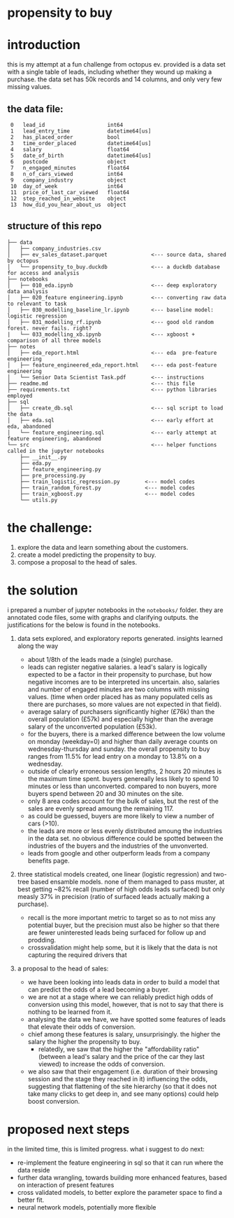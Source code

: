 propensity to buy
===
# introduction
this is my attempt at a fun challenge from octopus ev. provided is a data set with a single table of leads, including whether they wound up making a purchase. the data set has 50k records and 14 columns, and only very few missing values. 

## the data file:
```
 0   lead_id                    int64         
 1   lead_entry_time            datetime64[us]
 2   has_placed_order           bool          
 3   time_order_placed          datetime64[us]
 4   salary                     float64       
 5   date_of_birth              datetime64[us]
 6   postcode                   object        
 7   n_engaged_minutes          float64       
 8   n_of_cars_viewed           int64         
 9   company_industry           object        
 10  day_of_week                int64         
 11  price_of_last_car_viewed   float64       
 12  step_reached_in_website    object        
 13  how_did_you_hear_about_us  object        
```

## structure of this repo
```
├── data
│   ├── company_industries.csv
│   ├── ev_sales_dataset.parquet              <--- source data, shared by octopus
│   └── propensity_to_buy.duckdb              <--- a duckdb database for access and analysis
├── notebooks
│   ├── 010_eda.ipynb                         <--- deep exploratory data analysis
│   ├── 020_feature engineering.ipynb         <--- converting raw data to relevant to task
│   ├── 030_modelling_baseline_lr.ipynb       <--- baseline model: logistic regression
│   ├── 031_modelling_rf.ipynb                <--- good old random forest. never fails. right?
|   └── 033_modelling_xb.ipynb                <--- xgboost + comparison of all three models
├── notes
│   ├── eda_report.html                       <--- eda  pre-feature engineering
│   ├── feature_engineered_eda_report.html    <--- eda post-feature engineering
│   └── Senior Data Scientist Task.pdf        <--- instructions
├── readme.md                                 <--- this file
├── requirements.txt                          <--- python libraries employed
├── sql
│   ├── create_db.sql                         <--- sql script to load the data
│   ├── eda.sql                               <--- early effort at eda, abandoned
│   └── feature_engineering.sql               <--- early attempt at feature engineering, abandoned
└── src                                       <--- helper functions called in the jupyter notebooks
    ├── __init__.py
    ├── eda.py
    ├── feature_engineering.py
    ├── pre_processing.py
    ├── train_logistic_regression.py        <--- model codes 
    ├── train_random_forest.py              <--- model codes 
    ├── train_xgboost.py                    <--- model codes 
    └── utils.py
```


# the challenge:
1. explore the data and learn something about the customers.
2. create a model predicting the propensity to buy.
3. compose a proposal to the head of sales. 

# the solution
i prepared a number of jupyter notebooks in the `notebooks/` folder. they are annotated code files, some with graphs and clarifying outputs. the justifications for the below is found in the notebooks.

1. data sets explored, and exploratory reports generated. insights learned along the way
    + about 1/8th of the leads made a (single) purchase.
    + leads can register negative salaries. a lead's salary is logically expected to be a factor in their propensity to purchase, but how negative incomes are to be interpreted ins uncertain. also, salaries and number of engaged minutes are two columns with missing values. (time when order placed has as many populated cells as there are purchases, so more values are not expected in that field).
    + average salary of purchasers significantly higher (£76k) than the overall population (£57k) and especially higher than the average salary of the unconverted population (£53k).
    + for the buyers, there is a marked difference between the low volume on monday (weekday=0) and higher than daily average counts on wednesday-thursday and sunday. the overall propensity to buy ranges from 11.5% for lead entry on a monday to 13.8% on a wednesday. 
    + outside of clearly erroneous session lengths, 2 hours 20 minutes is the maximum time spent. buyers genereally less likely to spend 10 minutes or less than unconverted. compared to non buyers, more buyers spend between 20 and 30 minutes on the site.
    + only 8 area codes account for the bulk of sales, but the rest of the sales are evenly spread amoung the remaining 117.
    + as could be guessed, buyers are more likely to view a number of cars (>10).
    + the leads are more or less evenly distributed amoung the industries in the data set. no obvious difference could be spotted between the industries of the buyers and the industries of the unvonverted.
    + leads from google and other outperform leads from a company benefits page.

2. three statistical models created, one linear (logistic regression) and two-tree based ensamble models. none of them managed to pass muster, at best getting ~82% recall (number of high odds leads surfaced) but only measly 37% in precision (ratio of surfaced leads actually making a purchase).
    + recall is the more important metric to target so as to not miss any potential buyer, but the precision must also be higher so that there are fewer uninterested leads being surfaced for follow up and prodding.
    + crossvalidation might help some, but it is likely that the data is not capturing the required drivers that 

3. a proposal to the head of sales:
    + we have been looking into leads data in order to build a model that can predict the odds of a lead becoming a buyer.
    + we are not at a stage where we can reliably predict high odds of conversion using this model, however, that is not to say that there is nothing to be learned from it.
    + analysing the data we have, we have spotted some features of leads that elevate their odds of conversion. 
    + chief among these features is salary, unsurprisingly. the higher the salary the higher the propensity to buy.
        + relatedly, we saw that the higher the "affordability ratio" (between a lead's salary and the price of the car they last viewed) to increase the odds of conversion.
    + we also saw that their engagement (i.e. duration of their browsing session and the stage they reached in it) influencing the odds, suggesting that flattening of the site hierarchy (so that it does not take many clicks to get deep in, and see many options) could help boost conversion.

# proposed next steps
in the limited time, this is limited progress. what i suggest to do next:

- re-implement the feature engineering in sql so that it can run where the data reside
- further data wrangling, towards building more enhanced features, based on interaction of present features
- cross validated models, to better explore the parameter space to find a better fit.
- neural network models, potentially more flexible
